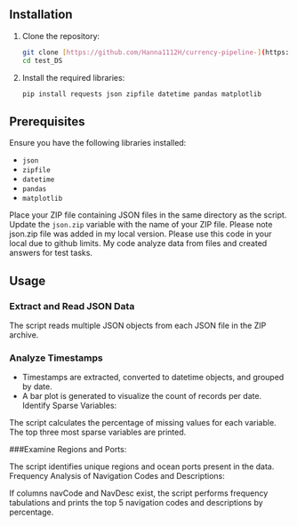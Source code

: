 
## Installation

1. Clone the repository:
    ```bash
    git clone [https://github.com/Hanna1112H/currency-pipeline-](https://github.com/Hanna1112H/test_DS)
    cd test_DS
    ```

2. Install the required libraries:
    ```bash
    pip install requests json zipfile datetime pandas matplotlib
    ```

## Prerequisites

Ensure you have the following libraries installed:
- `json`
- `zipfile`
- `datetime`
- `pandas`
- `matplotlib`

Place your ZIP file containing JSON files in the same directory as the script. Update the `json.zip` variable with the name of your ZIP file.
Please note json.zip file was added in my local version. Please use this code in your local due to github limits. 
My code analyze data from files and created answers for test tasks. 

## Usage

### Extract and Read JSON Data

The script reads multiple JSON objects from each JSON file in the ZIP archive.

### Analyze Timestamps

- Timestamps are extracted, converted to datetime objects, and grouped by date.
- A bar plot is generated to visualize the count of records per date.
Identify Sparse Variables:

The script calculates the percentage of missing values for each variable.
The top three most sparse variables are printed.

###Examine Regions and Ports:

The script identifies unique regions and ocean ports present in the data.
Frequency Analysis of Navigation Codes and Descriptions:

If columns navCode and NavDesc exist, the script performs frequency tabulations and prints the top 5 navigation codes and descriptions by percentage.

